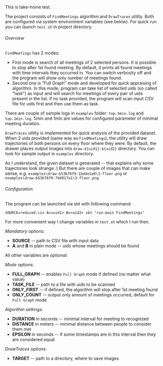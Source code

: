 This is take-home test.

The project consists of ``FindMeetings`` algorithm and ``DrawTraces`` utility.
Both are configured via system environment variables (see below).
For quick run you can launch ``test.sh`` in project directory.

###### Overview #######

``FindMeetings`` has 2 modes:
* First mode is search of all meetings of 2 selected persons. It is possible to stop after 1st found meeting.
By default, it prints all found meetings with time intervals they occurred in.
You can switch verbosity off and the program will show only number of meetings found.
* Second one is "Full Graph" mode and developed for quick appraising of algorithm.
In this mode, program can take list of selected uids (so called "task") as input and will search for meetings of every pair of uids present in the list.
If no task provided, the program will scan input CSV file for uids first and then use them as task.

There are couple of sample logs in ``examples`` folder: ``top.5min.log`` and ``top.1min.log``.
5min and 1min are values for configured parameter of minimal meeting duration.

``DrawTraces`` utility is implemented for quick analysis of the provided dataset.
When 2 uids provided (same way as ``FindMeetings``), the utility will draw trajectories of both persons on every floor where they were.
By default, the drawer places output images into ``draw-${uid1}-${uid2}`` directory.
You can look for sample output in ``examples`` directory.

As I understand, the given dataset is generated -- that explains why some trajectories look strange :) 
But there are couple of images that can make sense, e.g. ``examples\draw-b53b76f9-1bd4e1e0\3-floor.png``
or ``examples\draw-b53b76f9-74d917a1\3-floor.png``

###### Configuration ######

The program can be launched via sbt with following command:

``SOURCE=reduced.csv A=<uid1> B=<uid2> sbt "run-main FindMeetings"``

For more convenient way I change variables in ``test.sh`` which I run then.

*Mandatory* options:
* **SOURCE** -- path to CSV file with input data
* **A** and **B** in plain mode -- uids whose meetings should be found

All other variables are *optional*: 

*Mode* options:
* **FULL_GRAPH** -- enables ``Full Graph`` mode if defined (no matter what value)
* **TASK_FILE** -- path to a file with uids to be scanned
* **ONLY_FIRST** -- if defined, the algorithm will stop after 1st meeting found
* **ONLY_COUNT** -- output only amount of meetings occurred, default for ``Full Graph`` mode

*Algorithm* settings:
* **DURATION** in seconds -- minimal interval for meeting to recognized
* **DISTANCE** in meters -- minimal distance between people to consider them met
* **EPSILON** in seconds -- if some timestamps are in this interval then they are considered equal

*DrawTraces* options:
* **TARGET** -- path to a directory, where to save images
